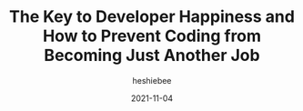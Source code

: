 ---
author: heshiebee
date: 2021-11-04
hidden: true
publisher: thepracticaldev
tags:
  - career
  - meta
target_url: https://dev.to/heshiebee/the-key-to-developer-happiness-and-how-to-prevent-coding-from-becoming-just-another-job-4m60
title: The Key to Developer Happiness and How to Prevent Coding from Becoming Just Another Job
---